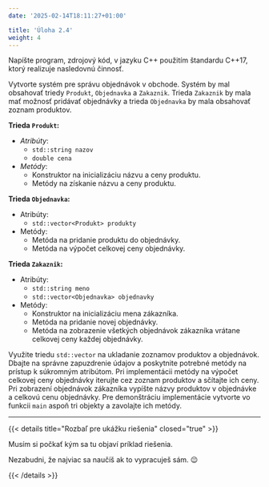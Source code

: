 ```yaml
---
date: '2025-02-14T18:11:27+01:00'

title: 'Úloha 2.4'
weight: 4
---
```


Napíšte program, zdrojový kód, v jazyku C++ použitím štandardu C++17, ktorý realizuje nasledovnú činnosť.

Vytvorte systém pre správu objednávok v obchode. Systém by mal obsahovať triedy `Produkt`, `Objednavka` a `Zakaznik`. 
Trieda `Zakaznik` by mala mať možnosť pridávať objednávky a trieda `Objednavka` by mala obsahovať zoznam produktov.

**Trieda `Produkt`:**

- _Atribúty_:
    - `std::string nazov`
    - `double cena`
- _Metódy_:
    - Konstruktor na inicializáciu názvu a ceny produktu.
    - Metódy na získanie názvu a ceny produktu.

**Trieda `Objednavka`:**

- Atribúty:
    - `std::vector<Produkt> produkty`
- Metódy:
    - Metóda na pridanie produktu do objednávky.
    - Metóda na výpočet celkovej ceny objednávky.

**Trieda `Zakaznik`:**

- Atribúty:
    - `std::string meno`
    - `std::vector<Objednavka> objednavky`
- Metódy:
    - Konstruktor na inicializáciu mena zákazníka.
    - Metóda na pridanie novej objednávky.
    - Metóda na zobrazenie všetkých objednávok zákazníka vrátane celkovej ceny každej objednávky.

Využite triedu `std::vector` na ukladanie zoznamov produktov a objednávok. Dbajte na správne zapuzdrenie údajov a
poskytnite potrebné metódy na prístup k súkromným atribútom. Pri implementácii metódy na výpočet celkovej ceny
objednávky iterujte cez zoznam produktov a sčítajte ich ceny. Pri zobrazení objednávok zákazníka vypíšte názvy produktov
v objednávke a celkovú cenu objednávky. Pre demonštráciu implementácie vytvorte vo funkcii `main` aspoň tri objekty a
zavolajte ich metódy.

---

{{< details title="Rozbaľ pre ukážku riešenia" closed="true" >}}

Musím si počkať kým sa tu objaví príklad riešenia.

Nezabudni, že najviac sa naučíš ak to vypracuješ sám. 😉

{{< /details >}}
